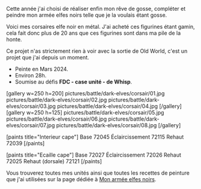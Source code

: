 
Cette année j'ai choisi de réaliser enfin mon rêve de gosse, compléter et peindre mon armée elfes noirs telle que je la voulais étant gosse.

Voici mes corsaires elfe noir en métal.
J'ai acheté ces figurines étant gamin, cela fait donc plus de 20 ans que ces figurines sont dans ma pile de la honte.

Ce projet n'as strictement rien à voir avec la sortie de Old World, c'est un projet que j'ai depuis un moment.

* Peinte en Mars 2024.
* Environ 28h.
* Soumise au défis __FDC - case unité - de Whisp__.

[gallery w=250 h=200]
pictures/battle/dark-elves/corsair/01.jpg
pictures/battle/dark-elves/corsair/02.jpg
pictures/battle/dark-elves/corsair/03.jpg
pictures/battle/dark-elves/corsair/04.jpg
[/gallery]
[gallery w=250 h=125]
pictures/battle/dark-elves/corsair/05.jpg
pictures/battle/dark-elves/corsair/06.jpg
pictures/battle/dark-elves/corsair/07.jpg
pictures/battle/dark-elves/corsair/08.jpg
[/gallery]

[paints title="Interieur cape"]
Base	72045
Éclaircissement	72115
Rehaut	72039
[/paints]

[paints title="Ecaille cape"]
Base	72027
Éclaircissement	72026
Rehaut	72025
Rehaut (dorsale)	72121
[/paints]

Vous trouverez toutes mes unités ainsi que toutes les recettes de peinture que j'ai utilisées
sur la page dédiée à [Mon armée elfes noirs](2024/armee-elfes-noirs.html).




